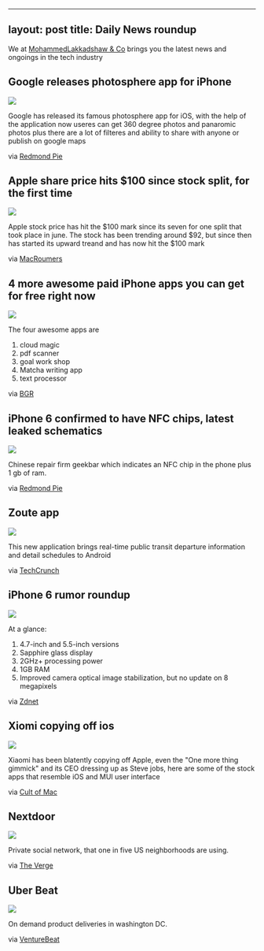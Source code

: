 ---
layout: post
title: Daily News roundup
----
We at [MohammedLakkadshaw & Co](http://mohammedlakkadshaw.com) brings you the latest news and ongoings in the tech industry

## Google releases photosphere app for iPhone

![](/images/roundup/Photo-Sphere-Camera-main.png)

Google has released its famous photosphere app for iOS, with the help of the application now useres can get 360 degree photos and panaromic photos plus there are a lot of filteres and ability to share with anyone or publish on google maps

via [Redmond Pie](http://www.redmondpie.com/google-releases-brand-new-app-for-iphone-photo-sphere-camera-download/)


##   Apple share price hits $100 since stock split, for the first time

![](/images/roundup/aapl_100.jpg)

Apple stock price has hit the $100 mark since its seven for one split that took place in june. The stock has been trending around $92, but since then has started its upward treand and has now hit the $100 mark

via [MacRoumers](http://www.macrumors.com/2014/08/19/apple-shares-100/)


## 4 more awesome paid iPhone apps you can get for free right now 
![](/images/roundup/best-free-iphone-apps-8-19-2014.png)

The four awesome apps are 

1. cloud magic
2. pdf scanner 
3. goal work shop
4. Matcha writing app 
5. text processor

via [BGR](http://bgr.com/2014/08/19/best-free-iphone-apps-download-4/)


## iPhone 6 confirmed to have NFC chips, latest leaked schematics 
![](/images/roundup/iPhone-6-unboxed21.png)

Chinese repair firm geekbar which indicates an NFC chip in the phone plus 1 gb of ram.

via [Redmond Pie](http://www.redmondpie.com/iphone-6-confirmed-to-house-nfc-chip-according-to-the-leaked-schematics-image/)

## Zoute app
![](/images/roundup/5205658166_a922ebdc53_z.jpg)

This new application brings real-time public transit departure information and detail schedules to Android

via [TechCrunch](http://techcrunch.com/2014/01/13/zoutes-new-transit-app-brings-real-time-departure-info-detailed-schedules-to-android/)


## iPhone 6 rumor roundup 
![](/images/roundup/screen-shot-2014-08-19-at-11-51-42-514x379.png)

At a glance:
1. 4.7-inch and 5.5-inch versions
2. Sapphire glass display
3. 2GHz+ processing power
4. 1GB RAM
5. Improved camera optical image stabilization, but no update on 8 megapixels 

via [Zdnet](http://www.zdnet.com/apple-iphone-6-rumor-roundup-specs-price-release-date-7000032739/)


## Xiomi copying off ios
![](/images/roundup/163530buoxdz0zolxgn0oq-640x426.jpg)

Xiaomi has been blatently copying off Apple, even the "One more thing gimmick" and its CEO dressing up as Steve jobs, here are some of the stock apps that resemble iOS and MUI user interface 

via [Cult of Mac](http://www.cultofmac.com/291859/xiaomi-ios-7-ripoff/)


## Nextdoor 

![](/images/roundup/ex.0.0_standard_640.0.png)

Private social network, that one in five US neighborhoods are using.

via [The Verge](http://www.theverge.com/2014/8/18/6030393/nextdoor-private-social-network-40000-neighborhoods)

## Uber Beat
![](/images/roundup/uber_cornerstore_graphics_700x300_r3-1.jpg)

On demand product deliveries in washington DC.

via [VentureBeat](http://venturebeat.com/2014/08/19/uber-to-launch-on-demand-product-deliveries-in-washington-d-c/)
